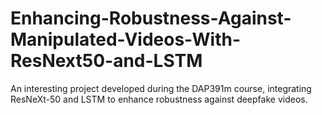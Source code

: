 # Enhancing-Robustness-Against-Manipulated-Videos-With-ResNext50-and-LSTM
An interesting project developed during the DAP391m course, integrating ResNeXt-50 and LSTM to enhance robustness against deepfake videos.
